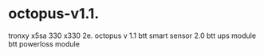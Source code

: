 # octopus-v1.1.
tronxy x5sa 330 x330 2e. octopus v 1.1 btt smart sensor 2.0 btt ups module btt powerloss module 

